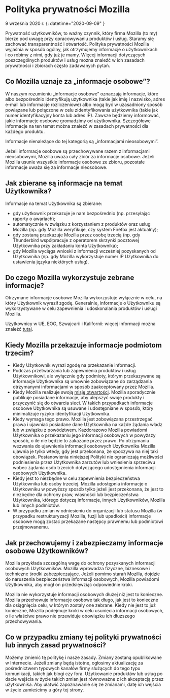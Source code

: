 # Polityka prywatności Mozilla

9 września 2020 r.
{: datetime="2020-09-09" }

Prywatność użytkowników, to ważny czynnik, który firma Mozilla (to my) bierze pod uwagę przy opracowywaniu produktów i usług. Staramy się zachować transparentność i otwartość. Polityka prywatności Mozilla wyjaśnia w sposób ogólny, jak otrzymujemy informacje o użytkownikach i co robimy z nimi, gdy już je mamy. Więcej informacji dotyczących poszczególnych produktów i usług można znaleźć w ich zasadach prywatności i zbiorach często zadawanych pytań. 

## Co Mozilla uznaje za „informacje osobowe”?

W naszym rozumieniu „informacje osobowe” oznaczają informacje, które albo bezpośrednio identyfikują użytkownika (takie jak imię i nazwisko, adres e-mail lub informacje rozliczeniowe) albo mogą być w uzasadniony sposób powiązane lub połączone w celu zidentyfikowania użytkownika (takie jak numer identyfikacyjny konta lub adres IP). Zawsze będziemy informować, jakie informacje osobowe gromadzimy od użytkownika. Szczegółowe informacje na ten temat można znaleźć w zasadach prywatności dla każdego produktu.

Informacje nienależące do tej kategorią są „informacjami nieosobowymi”.

Jeżeli informacje osobowe są przechowywane razem z informacjami nieosobowymi, Mozilla uważa cały zbiór za informacje osobowe. Jeżeli Mozilla usunie wszystkie informacje osobowe ze zbioru, pozostałe informacje uważa się za informacje nieosobowe.

## Jak zbierane są informacje na temat Użytkownika?

Informacje na temat Użytkownika są zbierane:

* gdy użytkownik przekazuje je nam bezpośrednio (np. przesyłając raporty o awariach);
* automatycznie w związku z korzystaniem z produktów oraz usług Mozilla (np. gdy Mozilla weryfikuje, czy system Firefox jest aktualny);
* gdy zostaną przekazuje Mozilla przez osobę trzecią (np. gdy Thunderbird współpracuje z operatorem skrzynki pocztowej Użytkownika przy zakładaniu konta Użytkownika);
* gdy Mozilla wyciąga wnioski z informacji wcześniej pozyskanych od Użytkownika (np. gdy Mozilla wykorzystuje numer IP Użytkownika do ustawienia języka niektórych usług).

## Do czego Mozilla wykorzystuje zebrane informacje?

Otrzymane informacje osobowe Mozilla wykorzystuje wyłącznie w celu, na który Użytkownik wyraził zgodę. Generalnie, informacje o Użytkowniku są wykorzystywane w celu zapewnienia i udoskonalania produktów i usługi Mozilla.

Użytkownicy w UE, EOG, Szwajcarii i Kalifornii: więcej informacji można znaleźć [tutaj](https://support.mozilla.org/kb/information-eu-eea-and-swiss-users).

## Kiedy Mozilla przekazuje informacje podmiotom trzecim?

* Kiedy Użytkownik wyrazi zgodę na przekazanie informacji.
* Podczas przetwarzania lub zapewnienia produktów i usług Użytkownikowi, ale wyłącznie gdy podmioty, którym przekazywane są informacje Użytkownika są umownie zobowiązane do zarządzania otrzymanymi informacjami w sposób zaakceptowany przez Mozilla.
* Kiedy Mozilla realizuje swoją [misję otwartości](https://www.mozilla.org/about/manifesto/). Mozilla sporadycznie publikuje posiadane informacje, aby ulepszyć swoje produkty i przyczynić się do otwarcia sieci. W takich przypadkach informacje osobowe Użytkownika są usuwane i udostępniane w sposób, który minimalizuje ryzyko identyfikacji Użytkownika.
* Kiedy wymaga tego prawo. Mozilla jest zobowiązana przestrzegać prawa i ujawniać posiadane dane Użytkownika na każde żądania władz lub w związku z powództwem. Każdorazowo Mozilla powiadomi Użytkownika o przekazaniu jego informacji osobowych w powyższy sposób, o ile nie będzie to zakazane przez prawo. Po otrzymaniu wezwania do ujawnienia informacji osobowych Użytkownika Mozilla ujawnia je tylko wtedy, gdy jest przekonana, że spoczywa na niej taki obowiązek. Postanowienia niniejszej Polityki nie ograniczają możliwości podniesienia przez Użytkownika zarzutów lub wniesienia sprzeciwu wobec żądania osób trzecich dotyczącego udostępnienia informacji osobowych Użytkownika.
* Kiedy jest to niezbędne w celu zapewnienia bezpieczeństwa Użytkownika lub osoby trzeciej. Mozilla udostępnia informacje o Użytkowniku w powyższy sposób tylko jeżeli jest przekonana, że jest to niezbędne dla ochrony praw, własności lub bezpieczeństwa Użytkownika, którego dotyczą informacje, innych Użytkowników, Mozilla lub innych podmiotów.
* W przypadku zmian w odniesieniu do organizacji lub statusu Mozilla (w przypadku restrukturyzacji Mozilla, fuzji lub upadłości) informacje osobowe mogą zostać przekazane następcy prawnemu lub podmiotowi przejmowanemu.

## Jak przechowujemy i zabezpieczamy informacje osobowe Użytkowników?

Mozilla przykłada szczególną wagę do ochrony pozyskanych informacji osobowych Użytkowników. Mozilla wprowadza fizyczne, biznesowe i techniczne środki zabezpieczające. Jeżeli pomimo starań Mozilla, dojdzie do naruszenia bezpieczeństwa informacji osobowych, Mozilla powiadomi Użytkownika, aby mógł on przedsięwziąć odpowiednie kroki.

Mozilla nie wykorzystuje informacji osobowych dłużej niż jest to konieczne. Mozilla przechowuje informacje osobowe tak długo, jak jest to konieczne dla osiągnięcia celu, w którym zostały one zebrane. Kiedy nie jest to już konieczne, Mozilla podejmuje kroki w celu usunięcia informacji osobowych, o ile właściwe prawo nie przewiduje obowiązku ich dłuższego przechowywania.

## Co w przypadku zmiany tej polityki prywatności lub innych zasad prywatności?

Możemy zmienić tę politykę i nasze zasady. Zmiany zostaną opublikowane w Internecie. Jeżeli zmiany będą istotne, ogłosimy aktualizację za pośrednictwem typowych kanałów firmy służących do tego typu komunikacji, takich jak blogi czy fora. Użytkowanie produktów lub usług po dacie wejścia w życie takich zmian jest równoważne z ich akceptacją przez użytkownika. Aby ułatwić zapoznawanie się ze zmianami, datę ich wejścia w życie zamieścimy u góry tej strony.
